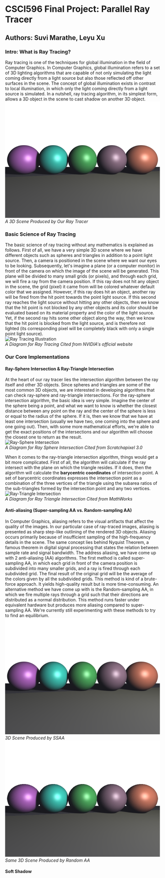 # CSCI596 Final Project: Parallel Ray Tracer

## Authors: Suvi Marathe, Leyu Xu

### Intro: What is Ray Tracing?
Ray tracing is one of the techniques for global illumination in the field of Computer Graphics. In Computer Graphics, global illumination refers to a set of 3D lighting algorithms 
that are capable of not only simulating the light coming directly from a light source but also those reflected off other surfaces in the scene. The concept of global illumination 
exists in contrast to local illumination, in which only the light coming directly from a light source is simulated. In a nutshell, ray tracing algorithm, in its simplest form, allows 
a 3D object in the scene to cast shadow on another 3D object.  
![Global Illumination](readme_images/spheres_casting_soft_shadows_on_each_other_SSAA.png)  
*A 3D Scene Produced by Our Ray Tracer*

### Basic Science of Ray Tracing
The basic science of ray tracing without any mathematics is explained as follows. First of all, we have a very simple 3D scene where we have different objects such as spheres and triangles 
in addition to a point light source. Then, a camera is positioned in the scene where we want our eyes to be looking. Subsequently, let's imagine a plane (or a computer monitor) in front 
of the camera on which the image of the scene will be generated. This plane will be divided to many small grids (or pixels), and through each grid, we will fire a ray from the camera position. 
If this ray does not hit any object in the scene, the grid (pixel) it came from will be colored whatever default color that we assigned. However, if this ray does hit an object, another ray will 
be fired from the hit point towards the point light source. If this second ray reaches the light source without hitting any other objects, then we know that the hit point is not blocked by any 
other objects and its color should be evaluated based on its material property and the color of the light source. Yet, if the second ray hits some other object along the way, then we know that 
the hit point is blocked from the light source, and is therefore not lighted (its corresponding pixel will be completely black with only a single point light source).  
![Ray Tracing Illustration](https://d29g4g2dyqv443.cloudfront.net/sites/default/files/pictures/2018/RayTracing/ray-tracing-image-1.jpg)  
*A Diagram for Ray Tracing Cited from NVIDIA's official website*  

### Our Core Implementations
#### Ray-Sphere Intersection & Ray-Triangle Intersection
At the heart of our ray tracer lies the intersection algorithm between the ray itself and other 3D objects. Since spheres and triangles are some of the most common 3D objects, we are interested in 
developing algorithms that can check ray-sphere and ray-triangle intersections. For the ray-sphere intersection algorithm, the basic idea is very simple. Imagine the center of the sphere being 
a point, and what we want to know is whether the closest distance between any point on the ray and the center of the sphere is less or equal to the radius of the sphere. If it is, then we know that we 
have at least one intersection (usually we have two, one coming into the sphere and one going out). Then, with some more mathematical efforts, we're able to get the exact positions of the intersections 
and our algorithm will choose the closest one to return as the result.  
![Ray-Sphere Intersection](https://www.scratchapixel.com/images/ray-simple-shapes/rayspherecases.png?)  
*A Diagram for Ray Sphere Intersection Cited from Scratchapixel 3.0*  

When it comes to the ray-triangle intersection algorithm, things would get a bit more complicated. First of all, the algorithm will calculate if the ray intersect with the plane on which the triangle 
resides. If it does, then the algorithm will calculate the **barycentric coordinates** of intersection point. A set of barycentric coordinates expresses the intersection point as a combination of the three 
vertices of the triangle using the subarea ratios of the sub-triangles formed by the intersection point and any two vertices.  
![Ray-Triangle Intersection](https://la.mathworks.com/matlabcentral/mlc-downloads/downloads/submissions/49670/versions/3/screenshot.jpg)  
*A Diagram for Ray Triangle Intersection Cited from MathWorks*  

#### Anti-aliasing (Super-sampling AA vs. Random-sampling AA)
In Computer Graphics, aliasing refers to the visual artifacts that affect the quality of the images. In our particular case of ray-traced images, aliasing is presented as sharp step-like outlining of the 
rendered 3D objects. Aliasing occurs primarily because of insufficient sampling of the high-frequency details in the scene. The same concept lies behind Nyquist Theorem, a famous theorem in digital signal processing 
that states the relation between sample rate and signal bandwidth. The address aliasing, we have come up with 2 anti-aliasing (AA) algorithms. The first method is called super-sampling AA, in which each grid in front 
of the camera position is subdivided into many smaller grids, and a ray is fired through each subdivided grid. The final result of the original grid will be the average of the colors given by all the subdivided grids. 
This method is kind of a brute-force approach. It yields high-quality result but is more time-consuming. An alternative method we have come up with is the Random-sampling AA, in which we fire multiple rays through a 
grid such that their directions are distributed as a normal distribution. This method runs faster under equivalent hardware but produces more aliasing compared to super-sampling AA. We're currently still experimenting 
with these methods to try to find an equilibrium.  
![SSAA](readme_images/spheres_casting_soft_shadows_on_each_other_SSAA.png)  
*3D Scene Produced by SSAA*  
![Random AA](readme_images/spheres_casting_soft_shadows_on_each_other_RandomAA.png)  
*Same 3D Scene Produced by Random AA*  

#### Soft Shadow
